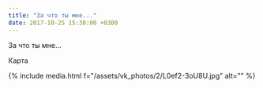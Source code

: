 ```yaml
---
title: "За что ты мне..."
date: 2017-10-25 15:38:00 +0300
---
```


За что ты мне...

Карта

{% include media.html f="/assets/vk_photos/2/L0ef2-3oU8U.jpg" alt="" %}
